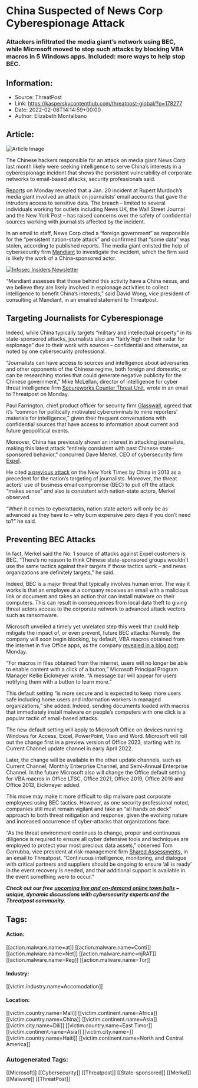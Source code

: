 # China Suspected of News Corp Cyberespionage Attack
### Attackers infiltrated the media giant’s network using BEC, while Microsoft moved to stop such attacks by blocking VBA macros in 5 Windows apps. Included: more ways to help stop BEC.

## Information:
+ Source: ThreatPost
+ Link: https://kasperskycontenthub.com/threatpost-global/?p=178277
+ Date: 2022-02-08T14:14:59+00:00
+ Author: Elizabeth Montalbano


## Article:
![Article Image](https://media.threatpost.com/wp-content/uploads/sites/103/2022/02/08091000/China-cyberespionage-scaled-e1644329424934.jpg)

The Chinese hackers responsible for an attack on media giant News Corp last month likely were seeking intelligence to serve China’s interests in a cyberespionage incident that shows the persistent vulnerability of corporate networks to email-based attacks, security professionals said.


[Reports](https://www.theguardian.com/media/2022/feb/04/new-corp-hack-murdoch-media-firm-believes-hackers-links-china) on Monday revealed that a Jan. 20 incident at Rupert Murdoch’s media giant involved an attack on journalists’ email accounts that gave the intruders access to sensitive data. The breach – limited to several individuals working for outlets including News UK, the Wall Street Journal and the New York Post – has raised concerns over the safety of confidential sources working with journalists affected by the incident.


In an email to staff, News Corp cited a “foreign government” as responsible for the “persistent nation-state attack” and confirmed that “some data” was stolen, according to published reports. The media giant enlisted the help of cybersecurity firm [Mandiant](https://www.mandiant.com/) to investigate the incident, which the firm said is likely the work of a China-sponsored actor.


[![Infosec Insiders Newsletter](https://media.threatpost.com/wp-content/uploads/sites/103/2021/07/10165815/infosec_insiders_in_article_promo.png)](https://threatpost.com/infosec-insider-subscription-page/?utm_source=ART&utm_medium=ART&utm_campaign=InfosecInsiders_Newsletter_Promo/)


“Mandiant assesses that those behind this activity have a China nexus, and we believe they are likely involved in espionage activities to collect intelligence to benefit China’s interests,” said David Wong, vice president of consulting at Mandiant, in an emailed statement to Threatpost.


**Targeting Journalists for Cyberespionage**
--------------------------------------------


Indeed, while China typically targets “military and intellectual property” in its state-sponsored attacks, journalists also are “fairly high on their radar for espionage” due to their work with sources – confidential and otherwise, as noted by one cybersecurity professional.


“Journalists can have access to sources and intelligence about adversaries and other opponents of the Chinese regime, both foreign and domestic, or can be researching stories that could generate negative publicity for the Chinese government,” Mike McLellan, director of intelligence for cyber threat intelligence firm [Secureworks Counter Threat Unit](https://www.secureworks.com/about/counter-threat-unit), wrote in an email to Threatpost on Monday.


Paul Farrington, chief product officer for security firm  [Glasswall](https://glasswallsolutions.com/), agreed that it’s “common for politically motivated cybercriminals to mine reporters’ materials for intelligence,” given their frequent conversations with confidential sources that have access to information about current and future geopolitical events.


Moreover, China has previously shown an interest in attacking journalists, making this latest attack “entirely consistent with past Chinese state-sponsored behavior,” concurred Dave Merkel, CEO of cybersecurity firm [Expel](http://www.expel.io/).


He cited [a previous attack](https://threatpost.com/inside-targeted-attack-new-york-times-013113/77477/) on the New York Times by China in 2013 as a precedent for the nation’s targeting of journalists. Moreover, the threat actors’ use of business email compromise (BEC) to pull off the attack “makes sense” and also is consistent with nation-state actors, Merkel observed.


“When it comes to cyberattacks, nation state actors will only be as advanced as they have to – why burn expensive zero days if you don’t need to?” he said.


**Preventing BEC Attacks**
--------------------------


In fact, Merkel said the No. 1 source of attacks against Expel customers is BEC. “There’s no reason to think Chinese state-sponsored groups wouldn’t use the same tactics against their targets if those tactics work – and news organizations are definitely targets,” he said.


Indeed, BEC is a major threat that typically involves human error. The way it works is that an employee at a company receives an email with a malicious link or document and takes an action that can install malware on their computers. This can result in consequences from local data theft to giving threat actors access to the corporate network to advanced attack vectors such as ransomware.


Microsoft unveiled a timely yet unrelated step this week that could help mitigate the impact of, or even prevent, future BEC attacks: Namely, the company will soon begin blocking, by default, VBA macros obtained from the internet in five Office apps, as the company [revealed in a blog post](https://techcommunity.microsoft.com/t5/microsoft-365-blog/helping-users-stay-safe-blocking-internet-macros-by-default-in/ba-p/3071805) Monday.


“For macros in files obtained from the internet, users will no longer be able to enable content with a click of a button,” Microsoft Principal Program Manager Kellie Eickmeyer wrote. “A message bar will appear for users notifying them with a button to learn more.”


This default setting “is more secure and is expected to keep more users safe including home users and information workers in managed organizations,” she added. Indeed, sending documents loaded with macros that immediately install malware on people’s computers with one click is a popular tactic of email-based attacks.


The new default setting will apply to Microsoft Office on devices running Windows for Access, Excel, PowerPoint, Visio and Word. Microsoft will roll out the change first in a preview version of Office 2023, starting with its Current Channel update channel in early April 2022.


Later, the change will be available in the other update channels, such as Current Channel, Monthly Enterprise Channel, and Semi-Annual Enterprise Channel. In the future Microsoft also will change the Office default setting for VBA macros in Office LTSC, Office 2021, Office 2019, Office 2016 and Office 2013, Eickmeyer added.


This move may make it more difficult to slip malware past corporate employees using BEC tactics. However, as one security professional noted, companies still must remain vigilant and take an “all hands on deck” approach to both threat mitigation and response, given the evolving nature and increased occurrence of cyber-attacks that organizations face.


“As the threat environment continues to change, proper and continuous diligence is required to ensure all cyber defensive tools and techniques are employed to protect your most precious data assets,” observed Tom Garrubba, vice president at risk-management firm [Shared Assessments](https://u7061146.ct.sendgrid.net/ls/click?upn=4tNED-2FM8iDZJQyQ53jATUY-2Flf1YfJi8Jl6Pa8fYnwMooXA0t7nRcGwuHZmhL1VNFMgZ7_ZRLSPEhX0sWy6v6-2FW4BoBGwvynWnvEEKCCoI2tE2RSv7Ap1BbaYTRGgOsmBtH3N8QKMiyASu9uND9imXoTFn2Ec5EmRJ9V9NBrK7aLIAhF6196NdmcyMkxC1VH7FuP-2B9MgrfUoUGWizcYBWkO7YHK-2FSUvJvNf4hmd993Dye56pyq89HFwWZoHTuzoXanpznaaoSlcLfzlPiOUFNRXQsUtdLW6-2BFIvjy5oI3kpt8fOysQ-2BJJ7pNAMDmmGf2nc2TWwK5J4rfFBha96XAcFn5Tdh8idS0UjuT6a1Fel8Ug5x5WkloyV8fxoFRJXaTFLqD0L0IDktPIPckEiewFCmD6TiVprT0ERdmp5-2BqTF3UZ3I98-3D)**,** in an email to Threatpost. “Continuous intelligence, monitoring, and dialogue with critical partners and suppliers should be ongoing to ensure ‘all is ready’ in the event recovery is needed, and that additional support is available in the event something were to occur.”


***Check out our free*** [***upcoming live and on-demand online town halls***](https://threatpost.com/category/webinars/) ***– unique, dynamic discussions with cybersecurity experts and the Threatpost community.***





## Tags:

#### Action:
[[action.malware.name=at]] [[action.malware.name=Conti]] [[action.malware.name=Net]] [[action.malware.name=njRAT]] [[action.malware.name=Reg]] [[action.malware.name=Tor]]

#### Industry:
[[victim.industry.name=Accomodation]]

#### Location:
[[victim.country.name=Mali]] [[victim.continent.name=Africa]] [[victim.country.name=China]] [[victim.continent.name=Asia]] [[victim.city.name=Dili]] [[victim.country.name=East Timor]] [[victim.continent.name=Asia]] [[victim.city.name=]] [[victim.country.name=Haiti]] [[victim.continent.name=North and Central America]]

### Autogenerated Tags:
[[Microsoft]] [[Cybersecurity]] [[Threatpost]] [[State-sponsored]] [[Merkel]] [[Malware]] [[ThreatPost]]

